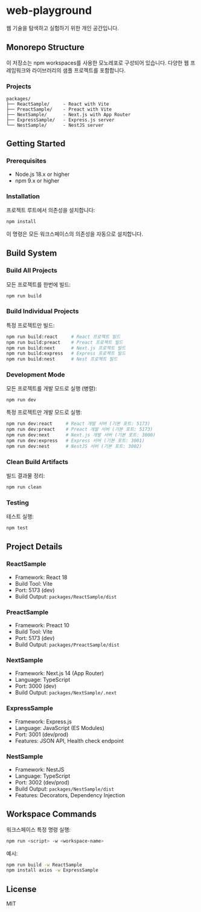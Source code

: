 # web-playground
웹 기술을 탐색하고 실험하기 위한 개인 공간입니다.

## Monorepo Structure

이 저장소는 npm workspaces를 사용한 모노레포로 구성되어 있습니다. 다양한 웹 프레임워크와 라이브러리의 샘플 프로젝트를 포함합니다.

### Projects

```
packages/
├── ReactSample/     - React with Vite
├── PreactSample/    - Preact with Vite
├── NextSample/      - Next.js with App Router
├── ExpressSample/   - Express.js server
└── NestSample/      - NestJS server
```

## Getting Started

### Prerequisites

- Node.js 18.x or higher
- npm 9.x or higher

### Installation

프로젝트 루트에서 의존성을 설치합니다:

```bash
npm install
```

이 명령은 모든 워크스페이스의 의존성을 자동으로 설치합니다.

## Build System

### Build All Projects

모든 프로젝트를 한번에 빌드:

```bash
npm run build
```

### Build Individual Projects

특정 프로젝트만 빌드:

```bash
npm run build:react     # React 프로젝트 빌드
npm run build:preact    # Preact 프로젝트 빌드
npm run build:next      # Next.js 프로젝트 빌드
npm run build:express   # Express 프로젝트 빌드
npm run build:nest      # Nest 프로젝트 빌드
```

### Development Mode

모든 프로젝트를 개발 모드로 실행 (병렬):

```bash
npm run dev
```

특정 프로젝트만 개발 모드로 실행:

```bash
npm run dev:react     # React 개발 서버 (기본 포트: 5173)
npm run dev:preact    # Preact 개발 서버 (기본 포트: 5173)
npm run dev:next      # Next.js 개발 서버 (기본 포트: 3000)
npm run dev:express   # Express 서버 (기본 포트: 3001)
npm run dev:nest      # NestJS 서버 (기본 포트: 3002)
```

### Clean Build Artifacts

빌드 결과물 정리:

```bash
npm run clean
```

### Testing

테스트 실행:

```bash
npm test
```

## Project Details

### ReactSample

- Framework: React 18
- Build Tool: Vite
- Port: 5173 (dev)
- Build Output: `packages/ReactSample/dist`

### PreactSample

- Framework: Preact 10
- Build Tool: Vite
- Port: 5173 (dev)
- Build Output: `packages/PreactSample/dist`

### NextSample

- Framework: Next.js 14 (App Router)
- Language: TypeScript
- Port: 3000 (dev)
- Build Output: `packages/NextSample/.next`

### ExpressSample

- Framework: Express.js
- Language: JavaScript (ES Modules)
- Port: 3001 (dev/prod)
- Features: JSON API, Health check endpoint

### NestSample

- Framework: NestJS
- Language: TypeScript
- Port: 3002 (dev/prod)
- Build Output: `packages/NestSample/dist`
- Features: Decorators, Dependency Injection

## Workspace Commands

워크스페이스 특정 명령 실행:

```bash
npm run <script> -w <workspace-name>
```

예시:

```bash
npm run build -w ReactSample
npm install axios -w ExpressSample
```

## License

MIT
